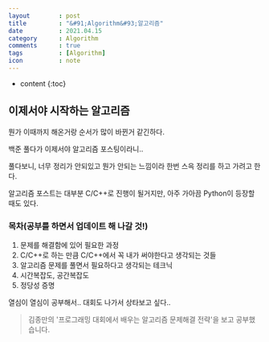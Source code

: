 ```yaml
---
layout        : post
title         : "&#91;Algorithm&#93;알고리즘"
date          : 2021.04.15
category      : Algorithm
comments      : true
tags          : [Algorithm]
icon          : note
---
```


* content
{:toc}

## 이제서야 시작하는 알고리즘

뭔가 이때까지 해온거랑 순서가 많이 바뀐거 같긴하다.

백준 풀다가 이제서야 알고리즘 포스팅이라니..

풀다보니, 너무 정리가 안되있고 뭔가 안되는 느낌이라 한번 스윽 정리를 하고 가려고 한다.


알고리즘 포스트는 대부분 C/C++로 진행이 될거지만, 아주 가아끔 Python이 등장할 때도 있다.


### 목차(공부를 하면서 업데이트 해 나갈 것!)

1. 문제를 해결함에 있어 필요한 과정
2. C/C++로 하는 만큼 C/C++에서 꼭 내가 써야한다고 생각되는 것들
3. 알고리즘 문제를 풀면서 필요하다고 생각되는 테크닉
4. 시간복잡도, 공간복잡도
5. 정당성 증명



열심이 열심이 공부해서.. 대회도 나가서 상타보고 싶다..

> 김종만의 '프로그래밍 대회에서 배우는 알고리즘 문제해결 전략'을 보고 공부했습니다.